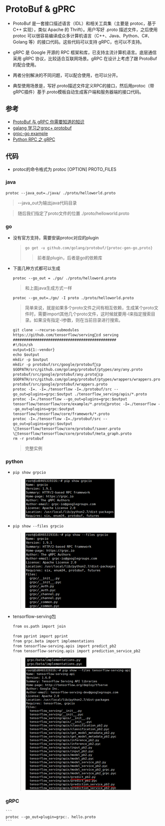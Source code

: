 # ProtoBuf & gPRC
* ProtoBuf 是一套接口描述语言（IDL）和相关工具集（主要是 protoc，基于 C++ 实现），类似 Apache 的 Thrift）。用户写好 .proto 描述文件，之后使用 protoc 可以很容易编译成众多计算机语言（C++、Java、Python、C#、Golang 等）的接口代码。这些代码可以支持 gRPC，也可以不支持。

* gRPC 是 Google 开源的 RPC 框架和库，已支持主流计算机语言。底层通信采用 gRPC 协议，比较适合互联网场景。gRPC 在设计上考虑了跟 ProtoBuf 的配合使用。

* 两者分别解决的不同问题，可以配合使用，也可以分开。
* 典型使用场景是，写好.proto描述文件定义RPC的接口，然后用protoc（带gRPC插件）基于.proto模板自动生成客户端和服务器端的接口代码。

## 参考
* [ProtoBuf 与 gRPC 你需要知道的知识](https://blog.csdn.net/yeasy/article/details/52190007)
* [galang 学习之grpc+ protobuf](https://blog.csdn.net/u010278923/article/details/70130024)
* [grpc-go example](https://github.com/grpc/grpc-go/tree/master/examples)
* [Python RPC 之 gRPC](https://blog.csdn.net/coderinfo/article/details/60883030)

## 代码
* protoc的命令格式为 protoc [OPTION] PROTO_FILES

### java
  ```
  protoc --java_out=./java/ ./proto/helloworld.proto
  ```
  >--java_out为输出java代码目录  

  >随后我们指定了proto文件的位置 ./proto/helloworld.proto

### go
* 没有官方支持，需要安装protoc对应的plugin
  >`go get -u github.com/golang/protobuf/{protoc-gen-go,proto}`
  >>前者是plugin，后者是go的依赖库

* 下面几种方式都可以生成
  ```
  protoc --go_out = ./go/ ./proto/helloword.proto
  ```
  >和上面java生成方式一样
  ```
  protoc --go_out=./go/ -I proto ./proto/helloworld.proto
  ```
  >简单来说，就是如果多个proto文件之间有相互依赖，生成某个proto文件时，需要import其他几个proto文件，这时候就要用-I来指定搜索目录。如果没有指定-I参数，则在当前目录进行搜索。
  ```
  git clone --recurse-submodules https://github.com/tensorflow/servingcd serving
  ###############################################
  #!/bin/sh
  output=${1:-vendor}
  echo $output
  mkdir -p $output
  mkdir -p protobuf/src/google/protobufcp $GOPATH/src/github.com/golang/protobuf/ptypes/any/any.proto protobuf/src/google/protobuf/any.protocp $GOPATH/src/github.com/golang/protobuf/ptypes/wrappers/wrappers.proto protobuf/src/google/protobuf/wrappers.proto
  protoc -I=. -I=./tensorflow -I=./protobuf/src --go_out=plugins=grpc:$output ./tensorflow_serving/apis/*.proto
  protoc -I=./tensorflow --go_out=plugins=grpc:$output tensorflow/tensorflow/core/example/*.protoprotoc -I=./tensorflow --go_out=plugins=grpc:$output tensorflow/tensorflow/core/framework/*.proto
  protoc -I=./tensorflow -I=./protobuf/src --go_out=plugins=grpc:$output \tensorflow/tensorflow/core/protobuf/saver.proto \tensorflow/tensorflow/core/protobuf/meta_graph.proto
  rm -r protobuf
  ```
  >完整实例

### python
* `pip show grpcio`
  >![pip show grpcio](_images/pip-show-grpcio.png)
* `pip show --files grpcio`
  >![pip-show-files-grpcio.png](_images/pip-show-files-grpcio.png)
* tensorflow-serving包
  ```
  from os.path import join

  from pprint import pprint
  from grpc.beta import implementations
  from tensorflow-serving.apis import predict_pb2
  from tensorflow-serving.apis import prediction_service_pb2
  ```
  >![tensorflow-serving](_images/tensorflow-serving.png
  )

### gRPC
    ```
    protoc --go_out=plugin=grpc:. hello.proto
    ```